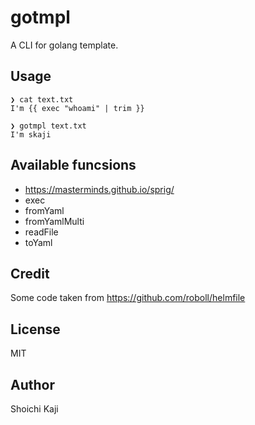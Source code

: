 # gotmpl

A CLI for golang template.

## Usage

```
❯ cat text.txt
I'm {{ exec "whoami" | trim }}

❯ gotmpl text.txt
I'm skaji
```

## Available funcsions

* https://masterminds.github.io/sprig/
* exec
* fromYaml
* fromYamlMulti
* readFile
* toYaml

## Credit

Some code taken from https://github.com/roboll/helmfile

## License

MIT

## Author

Shoichi Kaji
